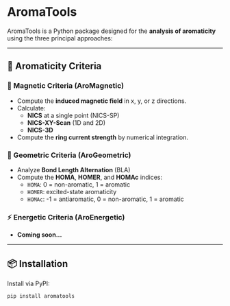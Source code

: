 # AromaTools

AromaTools is a Python package designed for the **analysis of aromaticity** using the three principal approaches:

---

## 🔬 Aromaticity Criteria

### 🧲 Magnetic Criteria (AroMagnetic)
- Compute the **induced magnetic field** in x, y, or z directions.
- Calculate:
  - **NICS** at a single point (NICS-SP)
  - **NICS-XY-Scan** (1D and 2D)
  - **NICS-3D**
- Compute the **ring current strength** by numerical integration.

### 📐 Geometric Criteria (AroGeometric)
- Analyze **Bond Length Alternation** (BLA)
- Compute the **HOMA**, **HOMER**, and **HOMAc** indices:
  - `HOMA`: 0 = non-aromatic, 1 = aromatic
  - `HOMER`: excited-state aromaticity
  - `HOMAc`: -1 = antiaromatic, 0 = non-aromatic, 1 = aromatic

### ⚡ Energetic Criteria (AroEnergetic)
- **Coming soon...**

---

## 📦 Installation

Install via PyPI:

```bash
pip install aromatools
